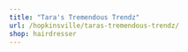 ```yaml
---
title: "Tara's Tremendous Trendz"
url: /hopkinsville/taras-tremendous-trendz/
shop: hairdresser
---
```

